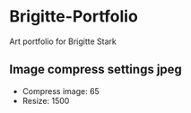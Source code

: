 # Brigitte-Portfolio
Art portfolio for Brigitte Stark

## Image compress settings jpeg
- Compress image: 65
- Resize: 1500
